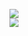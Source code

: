 [![](https://img.shields.io/badge/Made%20With-Github%20Spray-lightgrey.svg?style=for-the-badge&logo=github)](https://github.com/Annihil/github-spray#22181)  
[![](https://i.imgur.com/2DrTn0Z.gif)](https://github.com/Annihil/github-spray)